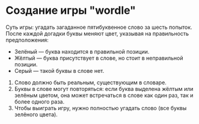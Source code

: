 # Создание игры "wordle"
Суть игры: угадать загаданное пятибуквенное слово за шесть попыток. После каждой догадки буквы меняют цвет, указывая на правильность предположения: 
+ Зелёный — буква находится в правильной позиции.
+ Жёлтый — буква присутствует в слове, но стоит в неправильной позиции.
+ Серый — такой буквы в слове нет.

1. Слово должно быть реальным, существующим в словаре.
2. Буквы в слове могут повторяться: если буква выделена жёлтым или зелёным цветом, она может встречаться в слове как один раз, так и более одного раза. 
3. Чтобы выиграть игру, нужно полностью угадать слово (все буквы зелёного цвета).
